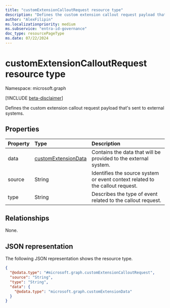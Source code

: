 ```yaml
---
title: "customExtensionCalloutRequest resource type"
description: "Defines the custom extension callout request payload that's sent to external systems."
author: "AlexFilipin"
ms.localizationpriority: medium
ms.subservice: "entra-id-governance"
doc_type: resourcePageType
ms.date: 07/22/2024
---
```


# customExtensionCalloutRequest resource type

Namespace: microsoft.graph

[!INCLUDE [beta-disclaimer](../../includes/beta-disclaimer.md)]

Defines the custom extension callout request payload that's sent to external systems.

## Properties
|Property|Type|Description|
|:---|:---|:---|
|data|[customExtensionData](../resources/customextensiondata.md)|Contains the data that will be provided to the external system.|
|source|String|Identifies the source system or event context related to the callout request.|
|type|String|Describes the type of event related to the callout request.|

## Relationships
None.

## JSON representation
The following JSON representation shows the resource type.
<!-- {
  "blockType": "resource",
  "@odata.type": "microsoft.graph.customExtensionCalloutRequest"
}
-->
``` json
{
  "@odata.type": "#microsoft.graph.customExtensionCalloutRequest",
  "source": "String",
  "type": "String",
  "data": {
    "@odata.type": "microsoft.graph.customExtensionData"
  }
}
```

